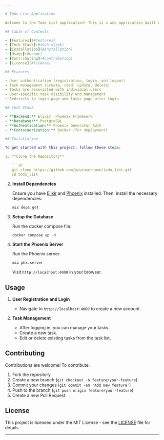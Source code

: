 ```yaml
---

# Todo List Application

Welcome to the Todo List application! This is a web application built using Elixir, Phoenix Framework, and PostgreSQL. It allows users to manage their tasks efficiently with features for authentication, task creation, updating, and deletion. The application is designed to ensure that users can only access and manage their own tasks.

## Table of Contents

- [Features](#features)
- [Tech Stack](#tech-stack)
- [Installation](#installation)
- [Usage](#usage)
- [Contributing](#contributing)
- [License](#license)

## Features

- User authentication (registration, login, and logout)
- Task management (create, read, update, delete)
- Tasks are associated with individual users
- User-specific task visibility and management
- Redirects to login page and tasks page after login

## Tech Stack

- **Backend:** Elixir, Phoenix Framework
- **Database:** PostgreSQL
- **Authentication:** Phoenix Generator Auth
- **Containerization:** Docker (for deployment)

## Installation

To get started with this project, follow these steps:

1. **Clone the Repository**

   ```sh
   git clone https://github.com/yourusername/todo_list.git
   cd todo_list
   ```

2. **Install Dependencies**

   Ensure you have [Elixir](https://elixir-lang.org/install.html) and [Phoenix](https://www.phoenixframework.org/) installed. Then, install the necessary dependencies:

   ```sh
   mix deps.get
   ```

3. **Setup the Database**

   Run the docker compose file:

   ```sh
   docker compose up -d
   ```

4. **Start the Phoenix Server**

   Run the Phoenix server:

   ```sh
   mix phx.server
   ```

   Visit `http://localhost:4000` in your browser.

## Usage

1. **User Registration and Login**

   - Navigate to `http://localhost:4000` to create a new account.

2. **Task Management**

   - After logging in, you can manage your tasks.
   - Create a new task.
   - Edit or delete existing tasks from the task list.

## Contributing

Contributions are welcome! To contribute:

1. Fork the repository
2. Create a new branch (`git checkout -b feature/your-feature`)
3. Commit your changes (`git commit -am 'Add new feature'`)
4. Push to the branch (`git push origin feature/your-feature`)
5. Create a new Pull Request

## License

This project is licensed under the MIT License - see the [LICENSE](LICENSE) file for details.

---
```

